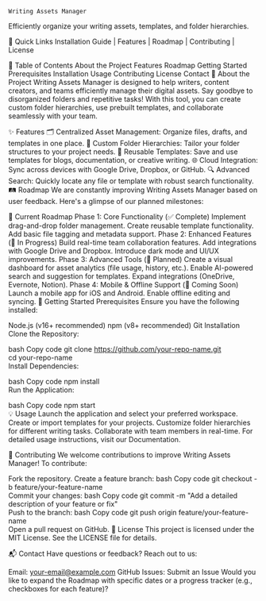 	Writing Assets Manager
Efficiently organize your writing assets, templates, and folder hierarchies.





🚀 Quick Links
Installation Guide | Features | Roadmap | Contributing | License

📖 Table of Contents
About the Project
Features
Roadmap
Getting Started
Prerequisites
Installation
Usage
Contributing
License
Contact
📘 About the Project
Writing Assets Manager is designed to help writers, content creators, and teams efficiently manage their digital assets. Say goodbye to disorganized folders and repetitive tasks! With this tool, you can create custom folder hierarchies, use prebuilt templates, and collaborate seamlessly with your team.

✨ Features
🗂️ Centralized Asset Management: Organize files, drafts, and templates in one place.
📁 Custom Folder Hierarchies: Tailor your folder structures to your project needs.
📝 Reusable Templates: Save and use templates for blogs, documentation, or creative writing.
🌐 Cloud Integration: Sync across devices with Google Drive, Dropbox, or GitHub.
🔍 Advanced Search: Quickly locate any file or template with robust search functionality.
🛤️ Roadmap
We are constantly improving Writing Assets Manager based on user feedback. Here's a glimpse of our planned milestones:

📅 Current Roadmap
Phase 1: Core Functionality (✅ Complete)
Implement drag-and-drop folder management.
Create reusable template functionality.
Add basic file tagging and metadata support.
Phase 2: Enhanced Features (🔄 In Progress)
Build real-time team collaboration features.
Add integrations with Google Drive and Dropbox.
Introduce dark mode and UI/UX improvements.
Phase 3: Advanced Tools (🚧 Planned)
Create a visual dashboard for asset analytics (file usage, history, etc.).
Enable AI-powered search and suggestion for templates.
Expand integrations (OneDrive, Evernote, Notion).
Phase 4: Mobile & Offline Support (🚀 Coming Soon)
Launch a mobile app for iOS and Android.
Enable offline editing and syncing.
🚀 Getting Started
Prerequisites
Ensure you have the following installed:

Node.js (v16+ recommended)
npm (v8+ recommended)
Git
Installation
Clone the Repository:

bash
Copy code
git clone https://github.com/your-repo-name.git  
cd your-repo-name  
Install Dependencies:

bash
Copy code
npm install  
Run the Application:

bash
Copy code
npm start  
💡 Usage
Launch the application and select your preferred workspace.
Create or import templates for your projects.
Customize folder hierarchies for different writing tasks.
Collaborate with team members in real-time.
For detailed usage instructions, visit our Documentation.

🤝 Contributing
We welcome contributions to improve Writing Assets Manager! To contribute:

Fork the repository.
Create a feature branch:
bash
Copy code
git checkout -b feature/your-feature-name  
Commit your changes:
bash
Copy code
git commit -m "Add a detailed description of your feature or fix"  
Push to the branch:
bash
Copy code
git push origin feature/your-feature-name  
Open a pull request on GitHub.
📜 License
This project is licensed under the MIT License. See the LICENSE file for details.

📬 Contact
Have questions or feedback? Reach out to us:

Email: your-email@example.com
GitHub Issues: Submit an Issue
Would you like to expand the Roadmap with specific dates or a progress tracker (e.g., checkboxes for each feature)?